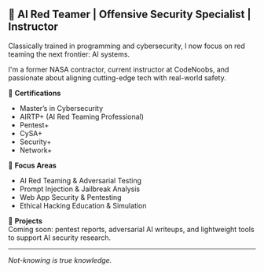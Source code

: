 ## 👾 AI Red Teamer | Offensive Security Specialist | Instructor

Classically trained in programming and cybersecurity, I now focus on red teaming the next frontier: AI systems.

I'm a former NASA contractor, current instructor at CodeNoobs, and passionate about aligning cutting-edge tech with real-world safety.

🔐 **Certifications**  
- Master’s in Cybersecurity  
- AIRTP+ (AI Red Teaming Professional)  
- Pentest+  
- CySA+  
- Security+  
- Network+  

🧠 **Focus Areas**  
- AI Red Teaming & Adversarial Testing  
- Prompt Injection & Jailbreak Analysis  
- Web App Security & Pentesting  
- Ethical Hacking Education & Simulation

🔬 **Projects**  
Coming soon: pentest reports, adversarial AI writeups, and lightweight tools to support AI security research.

---

*Not-knowing is true knowledge.*
